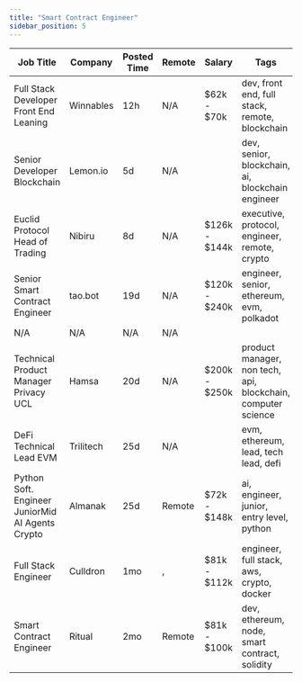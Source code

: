 ```yaml
---
title: "Smart Contract Engineer"
sidebar_position: 5
---
```


| Job Title | Company | Posted Time | Remote | Salary | Tags | Apply Link |
|-----------|---------|-------------|--------|--------|------|------------|
| Full Stack Developer Front End Leaning | Winnables | 12h | N/A | $62k - $70k | dev, front end, full stack, remote, blockchain | [Apply](https://web3.career/full-stack-developer-front-end-leaning-winnables/105877) |
| Senior Developer Blockchain | Lemon.io | 5d | N/A |  | dev, senior, blockchain, ai, blockchain engineer | [Apply](https://web3.career/senior-developer-blockchain-lemon-io/105730) |
| Euclid Protocol Head of Trading | Nibiru | 8d | N/A | $126k - $144k | executive, protocol, engineer, remote, crypto | [Apply](https://web3.career/euclid-protocol-head-of-trading-nibiru/105478) |
| Senior Smart Contract Engineer | tao.bot | 19d | N/A | $120k - $240k | engineer, senior, ethereum, evm, polkadot | [Apply](https://web3.career/senior-smart-contract-engineer-tao-bot/98908) |
| N/A | N/A | N/A | N/A |  |  | [Apply](https://web3.career/metana) |
| Technical Product Manager Privacy UCL | Hamsa | 20d | N/A | $200k - $250k | product manager, non tech, api, blockchain, computer science | [Apply](https://web3.career/technical-product-manager-privacy-ucl-hamsa/104876) |
| DeFi Technical Lead EVM | Trilitech | 25d | N/A |  | evm, ethereum, lead, tech lead, defi | [Apply](https://web3.career/defi-technical-lead-evm-trilitech/104686) |
| Python Soft. Engineer JuniorMid AI Agents Crypto | Almanak | 25d | Remote | $72k - $148k | ai, engineer, junior, entry level, python | [Apply](https://web3.career/python-soft-engineer-junior-mid-ai-agents-crypto-almanak/104668) |
| Full Stack Engineer | Culldron | 1mo | , | $81k - $112k | engineer, full stack, aws, crypto, docker | [Apply](https://web3.career/full-stack-engineer-culldron/104145) |
| Smart Contract Engineer | Ritual | 2mo | Remote | $81k - $100k | dev, ethereum, node, smart contract, solidity | [Apply](https://web3.career/smart-contract-engineer-ritual/57557) |
